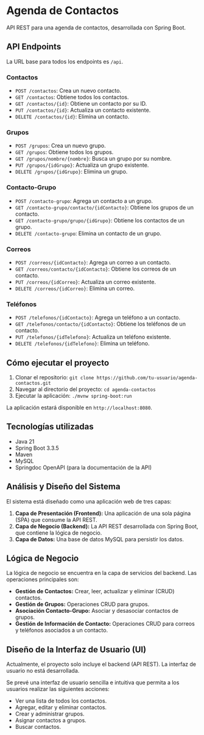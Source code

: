 # Agenda de Contactos

API REST para una agenda de contactos, desarrollada con Spring Boot.

## API Endpoints

La URL base para todos los endpoints es `/api`.

### Contactos

- `POST /contactos`: Crea un nuevo contacto.
- `GET /contactos`: Obtiene todos los contactos.
- `GET /contactos/{id}`: Obtiene un contacto por su ID.
- `PUT /contactos/{id}`: Actualiza un contacto existente.
- `DELETE /contactos/{id}`: Elimina un contacto.

### Grupos

- `POST /grupos`: Crea un nuevo grupo.
- `GET /grupos`: Obtiene todos los grupos.
- `GET /grupos/nombre/{nombre}`: Busca un grupo por su nombre.
- `PUT /grupos/{idGrupo}`: Actualiza un grupo existente.
- `DELETE /grupos/{idGrupo}`: Elimina un grupo.

### Contacto-Grupo

- `POST /contacto-grupo`: Agrega un contacto a un grupo.
- `GET /contacto-grupo/contacto/{idContacto}`: Obtiene los grupos de un contacto.
- `GET /contacto-grupo/grupo/{idGrupo}`: Obtiene los contactos de un grupo.
- `DELETE /contacto-grupo`: Elimina un contacto de un grupo.

### Correos

- `POST /correos/{idContacto}`: Agrega un correo a un contacto.
- `GET /correos/contacto/{idContacto}`: Obtiene los correos de un contacto.
- `PUT /correos/{idCorreo}`: Actualiza un correo existente.
- `DELETE /correos/{idCorreo}`: Elimina un correo.

### Teléfonos

- `POST /telefonos/{idContacto}`: Agrega un teléfono a un contacto.
- `GET /telefonos/contacto/{idContacto}`: Obtiene los teléfonos de un contacto.
- `PUT /telefonos/{idTelefono}`: Actualiza un teléfono existente.
- `DELETE /telefonos/{idTelefono}`: Elimina un teléfono.

## Cómo ejecutar el proyecto

1. Clonar el repositorio: `git clone https://github.com/tu-usuario/agenda-contactos.git`
2. Navegar al directorio del proyecto: `cd agenda-contactos`
3. Ejecutar la aplicación: `./mvnw spring-boot:run`

La aplicación estará disponible en `http://localhost:8080`.

## Tecnologías utilizadas

- Java 21
- Spring Boot 3.3.5
- Maven
- MySQL
- Springdoc OpenAPI (para la documentación de la API)

## Análisis y Diseño del Sistema

El sistema está diseñado como una aplicación web de tres capas:

1.  **Capa de Presentación (Frontend):** Una aplicación de una sola página (SPA) que consume la API REST.
2.  **Capa de Negocio (Backend):** La API REST desarrollada con Spring Boot, que contiene la lógica de negocio.
3.  **Capa de Datos:** Una base de datos MySQL para persistir los datos.

## Lógica de Negocio

La lógica de negocio se encuentra en la capa de servicios del backend. Las operaciones principales son:

- **Gestión de Contactos:** Crear, leer, actualizar y eliminar (CRUD) contactos.
- **Gestión de Grupos:** Operaciones CRUD para grupos.
- **Asociación Contacto-Grupo:** Asociar y desasociar contactos de grupos.
- **Gestión de Información de Contacto:** Operaciones CRUD para correos y teléfonos asociados a un contacto.

## Diseño de la Interfaz de Usuario (UI)

Actualmente, el proyecto solo incluye el backend (API REST). La interfaz de usuario no está desarrollada.

Se prevé una interfaz de usuario sencilla e intuitiva que permita a los usuarios realizar las siguientes acciones:

- Ver una lista de todos los contactos.
- Agregar, editar y eliminar contactos.
- Crear y administrar grupos.
- Asignar contactos a grupos.
- Buscar contactos.